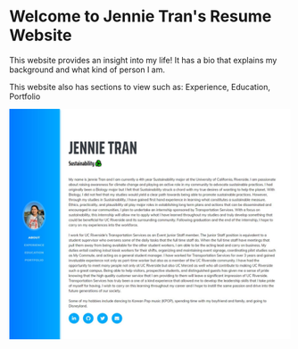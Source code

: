 
# Welcome to Jennie Tran's Resume Website

This website provides an insight into my life! It has a bio that explains my background and what kind of person I am.

This website also has sections to view such as: Experience, Education, Portfolio

![Preview of Jennie Tran's Resume Website](img/websitescreenshot.JPG)
